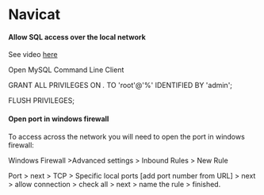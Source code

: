 # Navicat

#### Allow SQL access over the local network

See video [here](https://www.youtube.com/watch?v=f5qQDm3ciDg)

Open MySQL Command Line Client

GRANT ALL PRIVILEGES ON *.* TO 'root'@'%' IDENTIFIED BY 'admin';

FLUSH PRIVILEGES;

#### Open port in windows firewall

To access across the network you will need to open the port in windows firewall:

Windows Firewall >Advanced settings > Inbound Rules > New Rule

Port > next > TCP > Specific local ports [add port number from URL] > next > allow connection > check all > next > name the rule > finished.
